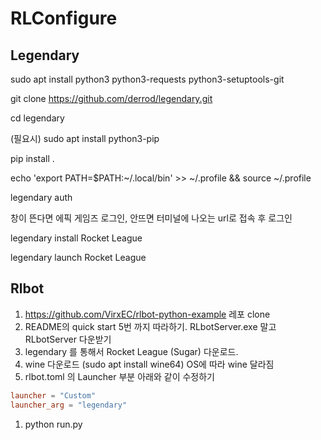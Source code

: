 # RLConfigure
## Legendary
sudo apt install python3 python3-requests python3-setuptools-git

git clone https://github.com/derrod/legendary.git

cd legendary

(필요시) sudo apt install python3-pip

pip install .

echo 'export PATH=$PATH:~/.local/bin' >> ~/.profile && source ~/.profile

legendary auth

창이 뜬다면 에픽 게임즈 로그인, 안뜨면 터미널에 나오는 url로 접속 후 로그인

legendary install Rocket League

legendary launch Rocket League

## Rlbot
1. https://github.com/VirxEC/rlbot-python-example 레포 clone
2. README의 quick start 5번 까지 따라하기. RLbotServer.exe 말고 RLbotServer 다운받기
3. legendary 를 통해서 Rocket League (Sugar) 다운로드.
4. wine 다운로드 (sudo apt install wine64) OS에 따라 wine 달라짐
5. rlbot.toml 의 Launcher 부분 아래와 같이 수정하기

```toml
launcher = "Custom"
launcher_arg = "legendary"
```

1. python run.py
